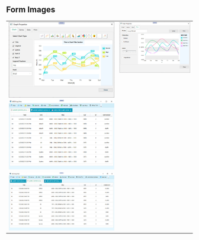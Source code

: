 ## Form Images

  <table style="padding: 0; border=0;">
  <tr style="padding: 10; border=0;">
    <td valign="top"><img src="graph_properties_chart.jpg" title="Design"  style="display: inline-block; margin: 0 auto; vertical-align:top;"></td>
    <td valign="top"><img src="graph_properties_printt.jpg" title="Design" style="display: inline-block; margin: 0 auto; vertical-align:top;"></td>
  </tr>
  
  
  <tr>
    <td valign="top"><img src="ASCII_Log_View.jpg" title="Design" style="margin: 0 auto;"></td>
  </tr>

  <tr>
    <td valign="top"><img src="ASCII_Log_View2.jpg" title="Design" style="margin: 0 auto;"></td>
  </tr>
  
  
 
 </table>

